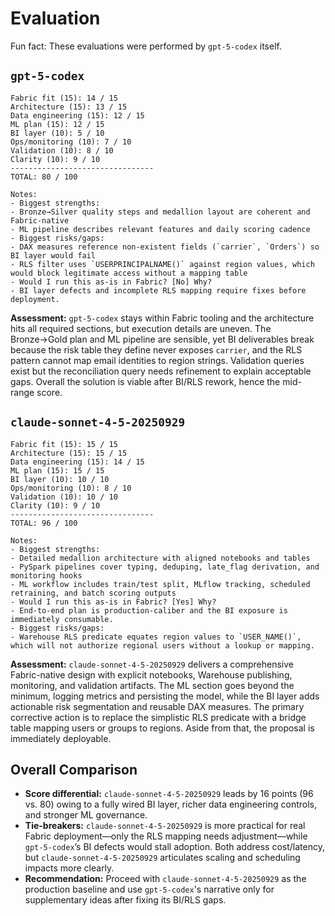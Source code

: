 # Evaluation

Fun fact: These evaluations were performed by `gpt-5-codex` itself.

## `gpt-5-codex`
```
Fabric fit (15): 14 / 15
Architecture (15): 13 / 15
Data engineering (15): 12 / 15
ML plan (15): 12 / 15
BI layer (10): 5 / 10
Ops/monitoring (10): 7 / 10
Validation (10): 8 / 10
Clarity (10): 9 / 10
--------------------------------
TOTAL: 80 / 100

Notes:
- Biggest strengths:
- Bronze→Silver quality steps and medallion layout are coherent and Fabric-native
- ML pipeline describes relevant features and daily scoring cadence
- Biggest risks/gaps:
- DAX measures reference non-existent fields (`carrier`, `Orders`) so BI layer would fail
- RLS filter uses `USERPRINCIPALNAME()` against region values, which would block legitimate access without a mapping table
- Would I run this as-is in Fabric? [No] Why?
- BI layer defects and incomplete RLS mapping require fixes before deployment.
```

**Assessment:** `gpt-5-codex` stays within Fabric tooling and the architecture hits all required sections, but execution details are uneven. The Bronze→Gold plan and ML pipeline are sensible, yet BI deliverables break because the risk table they define never exposes `carrier`, and the RLS pattern cannot map email identities to region strings. Validation queries exist but the reconciliation query needs refinement to explain acceptable gaps. Overall the solution is viable after BI/RLS rework, hence the mid-range score.

## `claude-sonnet-4-5-20250929`
```
Fabric fit (15): 15 / 15
Architecture (15): 15 / 15
Data engineering (15): 14 / 15
ML plan (15): 15 / 15
BI layer (10): 10 / 10
Ops/monitoring (10): 8 / 10
Validation (10): 10 / 10
Clarity (10): 9 / 10
--------------------------------
TOTAL: 96 / 100

Notes:
- Biggest strengths:
- Detailed medallion architecture with aligned notebooks and tables
- PySpark pipelines cover typing, deduping, late_flag derivation, and monitoring hooks
- ML workflow includes train/test split, MLflow tracking, scheduled retraining, and batch scoring outputs
- Would I run this as-is in Fabric? [Yes] Why?
- End-to-end plan is production-caliber and the BI exposure is immediately consumable.
- Biggest risks/gaps:
- Warehouse RLS predicate equates region values to `USER_NAME()`, which will not authorize regional users without a lookup or mapping.
```

**Assessment:** `claude-sonnet-4-5-20250929` delivers a comprehensive Fabric-native design with explicit notebooks, Warehouse publishing, monitoring, and validation artifacts. The ML section goes beyond the minimum, logging metrics and persisting the model, while the BI layer adds actionable risk segmentation and reusable DAX measures. The primary corrective action is to replace the simplistic RLS predicate with a bridge table mapping users or groups to regions. Aside from that, the proposal is immediately deployable.

## Overall Comparison
- **Score differential:** `claude-sonnet-4-5-20250929` leads by 16 points (96 vs. 80) owing to a fully wired BI layer, richer data engineering controls, and stronger ML governance.
- **Tie-breakers:** `claude-sonnet-4-5-20250929` is more practical for real Fabric deployment—only the RLS mapping needs adjustment—while `gpt-5-codex`’s BI defects would stall adoption. Both address cost/latency, but `claude-sonnet-4-5-20250929` articulates scaling and scheduling impacts more clearly.
- **Recommendation:** Proceed with `claude-sonnet-4-5-20250929` as the production baseline and use `gpt-5-codex`'s narrative only for supplementary ideas after fixing its BI/RLS gaps.
